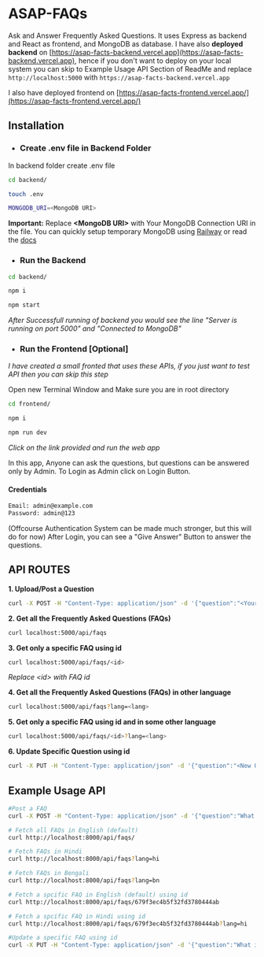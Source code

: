# ASAP-FAQs

  

Ask and Answer Frequently Asked Questions. It uses Express as backend and React as frontend, and MongoDB as database.
I have also **deployed backend** on [https://asap-facts-backend.vercel.app](https://asap-facts-backend.vercel.app), hence if you don't want to deploy on your local system you can skip to Example Usage API Section of ReadMe and replace `http://localhost:5000` with `https://asap-facts-backend.vercel.app`

I also have deployed frontend on [https://asap-facts-frontend.vercel.app/](https://asap-facts-frontend.vercel.app/)
## Installation

  

- ### Create .env file in Backend Folder

In backend folder create .env file

```bash
cd backend/
```

```bash
touch .env
```

```bash
MONGODB_URI=<MongoDB URI>
```

**Important:** Replace **\<MongoDB URI\>** with Your MongoDB Connection URI in the file. You can quickly setup temporary MongoDB using [Railway](https://railway.com/) or read the [docs](https://dev.to/isnan__h/how-to-setup-a-free-mongodb-database-on-railway-fi)

  

- ### Run the Backend
```bash
cd backend/
```
```bash
npm i
```
```bash
npm start
```

*After Successfull running of backend you would see the line "Server is running on port 5000" and "Connected to MongoDB"*

- ### Run the Frontend [Optional]

*I have created a small fronted that uses these APIs, if you just want to test API then you can skip this step*   

Open new Terminal Window and Make sure you are in root directory
```bash
cd frontend/
```
```bash
npm i
```
```bash
npm run dev
```
*Click on the link provided and run the web app*

In this app, Anyone can ask the questions, but questions can be answered only by Admin. To Login as Admin click on Login Button.
#### Credentials
```bash
Email: admin@example.com
Password: admin@123
```
(Offcourse Authentication System can be made much stronger, but this will do for now)
After Login, you can see a "Give Answer" Button to answer the questions.
  

## API ROUTES
**1. Upload/Post a Question**  
 ```bash
curl -X POST -H "Content-Type: application/json" -d '{"question":"<Your Question>", "answer":"<Answer if any>"}' localhost:5000/api/faqs
```

**2. Get all the Frequently Asked Questions (FAQs)**
 ```bash
curl localhost:5000/api/faqs
```

**3. Get only a specific FAQ using id** 
 ```bash
curl localhost:5000/api/faqs/<id>
```
*Replace \<id\> with FAQ id*

**4.  Get all the Frequently Asked Questions (FAQs) in other language**
 ```bash
curl localhost:5000/api/faqs?lang=<lang>
```

**5. Get only a specific FAQ using id and in some other language** 
 ```bash
curl localhost:5000/api/faqs/<id>?lang=<lang>
```

**6. Update Specific Question using id** 
```bash
curl -X PUT -H "Content-Type: application/json" -d '{"question":"<New Question>", "answer":"<New Answer>"}' localhost:5000/api/faqs/679f3ec4b5f32fd3780444ab
```

## Example Usage API
```bash
#Post a FAQ
curl -X POST -H "Content-Type: application/json" -d '{"question":"What is 2+2?", "answer":"It is four"}' localhost:5000/api/faqs

# Fetch all FAQs in English (default)
curl http://localhost:8000/api/faqs/

# Fetch FAQs in Hindi
curl http://localhost:8000/api/faqs?lang=hi

# Fetch FAQs in Bengali
curl http://localhost:8000/api/faqs?lang=bn

# Fetch a spcific FAQ in English (default) using id
curl http://localhost:8000/api/faqs/679f3ec4b5f32fd3780444ab

# Fetch a spcific FAQ in Hindi using id
curl http://localhost:8000/api/faqs/679f3ec4b5f32fd3780444ab?lang=hi

#Update a specific FAQ using id
curl -X PUT -H "Content-Type: application/json" -d '{"question":"What is 43+45", "answer":"I dont know"}' localhost:5000/api/faqs/679f3ec4b5f32fd3780444ab

```

